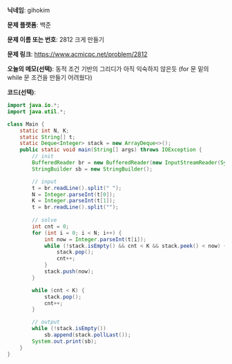 **닉네임**: gihokim

**문제 플랫폼**: 백준

**문제 이름 또는 번호**: 2812 크게 만들기

**문제 링크**: https://www.acmicpc.net/problem/2812

**오늘의 메모(선택)**:
동적 조건 기반의 그리디가 아직 익숙하지 않은듯
(for 문 밑의 while 문 조건을 만들기 어려웠다)

**코드(선택)**:

```java
import java.io.*;
import java.util.*;

class Main {
	static int N, K;
	static String[] t;
	static Deque<Integer> stack = new ArrayDeque<>();
	public static void main(String[] args) throws IOException {
		// init
		BufferedReader br = new BufferedReader(new InputStreamReader(System.in));
		StringBuilder sb = new StringBuilder();

		// input
		t = br.readLine().split(" ");
		N = Integer.parseInt(t[0]);
		K = Integer.parseInt(t[1]);
		t = br.readLine().split("");
		
		// solve
		int cnt = 0;
		for (int i = 0; i < N; i++) {
			int now = Integer.parseInt(t[i]);
			while (!stack.isEmpty() && cnt < K && stack.peek() < now) {
				stack.pop();
				cnt++;
			}
			stack.push(now);
		}

		while (cnt < K) {
			stack.pop();
			cnt++;
		}

		// output
		while (!stack.isEmpty())
			sb.append(stack.pollLast());
		System.out.print(sb);
	}
}
```
